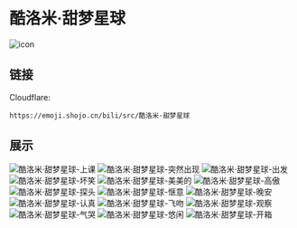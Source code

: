 # 酷洛米·甜梦星球
![icon](https://emoji.shojo.cn/bili/src/酷洛米·甜梦星球/icon.png)
## 链接
Cloudflare:
```
https://emoji.shojo.cn/bili/src/酷洛米·甜梦星球
```
## 展示
![酷洛米·甜梦星球-上课](https://emoji.shojo.cn/bili/src/酷洛米·甜梦星球/酷洛米·甜梦星球-上课.png)
![酷洛米·甜梦星球-突然出现](https://emoji.shojo.cn/bili/src/酷洛米·甜梦星球/酷洛米·甜梦星球-突然出现.png)
![酷洛米·甜梦星球-出发](https://emoji.shojo.cn/bili/src/酷洛米·甜梦星球/酷洛米·甜梦星球-出发.png)
![酷洛米·甜梦星球-坏笑](https://emoji.shojo.cn/bili/src/酷洛米·甜梦星球/酷洛米·甜梦星球-坏笑.png)
![酷洛米·甜梦星球-美美的](https://emoji.shojo.cn/bili/src/酷洛米·甜梦星球/酷洛米·甜梦星球-美美的.png)
![酷洛米·甜梦星球-高傲](https://emoji.shojo.cn/bili/src/酷洛米·甜梦星球/酷洛米·甜梦星球-高傲.png)
![酷洛米·甜梦星球-探头](https://emoji.shojo.cn/bili/src/酷洛米·甜梦星球/酷洛米·甜梦星球-探头.png)
![酷洛米·甜梦星球-惬意](https://emoji.shojo.cn/bili/src/酷洛米·甜梦星球/酷洛米·甜梦星球-惬意.png)
![酷洛米·甜梦星球-晚安](https://emoji.shojo.cn/bili/src/酷洛米·甜梦星球/酷洛米·甜梦星球-晚安.png)
![酷洛米·甜梦星球-认真](https://emoji.shojo.cn/bili/src/酷洛米·甜梦星球/酷洛米·甜梦星球-认真.png)
![酷洛米·甜梦星球-飞吻](https://emoji.shojo.cn/bili/src/酷洛米·甜梦星球/酷洛米·甜梦星球-飞吻.png)
![酷洛米·甜梦星球-观察](https://emoji.shojo.cn/bili/src/酷洛米·甜梦星球/酷洛米·甜梦星球-观察.png)
![酷洛米·甜梦星球-气哭](https://emoji.shojo.cn/bili/src/酷洛米·甜梦星球/酷洛米·甜梦星球-气哭.png)
![酷洛米·甜梦星球-悠闲](https://emoji.shojo.cn/bili/src/酷洛米·甜梦星球/酷洛米·甜梦星球-悠闲.png)
![酷洛米·甜梦星球-开箱](https://emoji.shojo.cn/bili/src/酷洛米·甜梦星球/酷洛米·甜梦星球-开箱.png)
